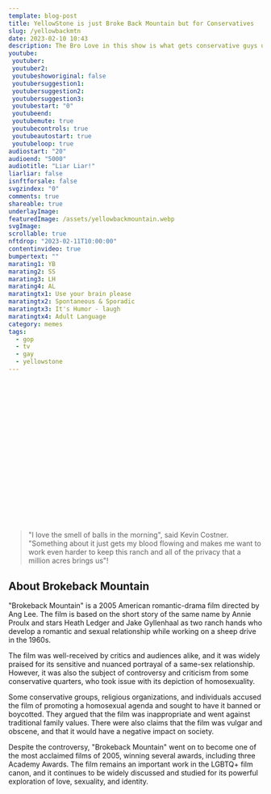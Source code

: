 ```yaml
---
template: blog-post
title: YellowStone is just Broke Back Mountain but for Conservatives
slug: /yellowbackmtn
date: 2023-02-10 10:43
description: The Bro Love in this show is what gets conservative guys up in the morning.
youtube:
 youtuber: 
 youtuber2: 
 youtubeshoworiginal: false
 youtubersuggestion1:
 youtubersuggestion2:
 youtubersuggestion3:
 youtubestart: "0"
 youtubeend: 
 youtubemute: true
 youtubecontrols: true
 youtubeautostart: true
 youtubeloop: true
audiostart: "20"
audioend: "5000"
audiotitle: "Liar Liar!"
liarliar: false
isnftforsale: false
svgzindex: "0"
comments: true
shareable: true
underlayImage: 
featuredImage: /assets/yellowbackmountain.webp
svgImage: 
scrollable: true
nftdrop: "2023-02-11T10:00:00"
contentinvideo: true
bumpertext: ""
marating1: YB
marating2: SS
marating3: LH
marating4: AL
maratingtx1: Use your brain please
maratingtx2: Spontaneous & Sporadic
maratingtx3: It's Humor - laugh
maratingtx4: Adult Language
category: memes
tags:
  - gop
  - tv
  - gay
  - yellowstone
---
```

<div class="contentinside" style="position:relative; aspect-ratio:16/9;  width:100%; border:0px solid white; display:flex; flex-direction:column; justify-content:center;">

<div class="bubble bubble-bottom-left" style="position:absolute; width:; top:45%; left:15vw; display:flex; justify-content:center;backdrop-filter: blur(6px); font-size:110%;
animation: question1 15s ease-in;
animation-delay: 2s;
animation-direction: forwards;
animation-iteration-count:1;
opacity:0;">I'm worried about dying, and not becoming a good guy. </div>


<div class="bubble bubble-bottom-right" style="position:absolute; width:50vw; top:30%; right:20vw; display:block; justify-content:center; font-size:110%;backdrop-filter: blur(6px);
animation: bubbleBop1 5s ease-out;
animation-delay:5.5s;
animation-direction: forwards;
animation-iteration-count:1;
opacity:0;">Well, the good guy ALWAYS gets it in the
end... </div>


<div class="bubble bubble-bottom-left" style="position:absolute; width:; top:45%; left:15vw; display:flex; justify-content:center;backdrop-filter: blur(6px); font-size:110%;
animation: question1 5s ease-out;
animation-delay: 11s;
animation-direction: forwards;
animation-iteration-count:1;
opacity:0;">Yeah, I'm your Little Bitch... </div>



</div>

<style>

	  @keyframes question1 {
	0% {  opacity:0;}
	5%{ opacity:1;}
	45%{opacity:1;}
	51% {  opacity:0; }
	100% {  opacity:0;}
  }
  
  @keyframes bubbleBop1 {
	0% {  opacity:0;}
	5%{ opacity:1;}
	50%{opacity:1;}
	51% {  opacity:0; }
	100% {  opacity:0;}
  }


.bubble {
	position: relative;
	font-family: sans-serif;
	font-size: clamp(.7rem, 1.8vw, 2.4rem);
	line-height: 110%;
	min-width: 50vw;
	background: rgba(255, 255, 255, 1);
	text-shadow: 0 0 2x rgba(0, 0, 0, 1);
	border-radius: 40px;
	padding: 2vh 2vw;
	text-align: center;
	color: #000;
  animation:question1;
  filter:drop-shadow(0 0px 16px rgba(0, 0, 0, 1));
  }
  
  .bubble-bottom-left::before {
	content: "";
	width: 0px;
	height: 0px;
	position: absolute;
	border-left: 34px solid #fff;
	border-right: 8px solid transparent;
	border-top: 5px solid #fff;
	border-bottom: 40px solid transparent;
	left: 32px;
	bottom: -44px;
	opacity:1;
  }

  .bubble-bottom-right::before {
	content: "";
	width: 0px;
	height: 0px;
	position: absolute;
	border-right: 34px solid #fff;
	border-left: 8px solid transparent;
	border-top: 5px solid #fff;
	border-bottom: 40px solid transparent;
	right: 32px;
	bottom: -44px;
	opacity:1;
  }

 
  @media (max-width: 48rem) {
	.bubble{
		top:10% !important;
	}
	.bubble-bottom-right{top:13vh !important;}
  }

  
</style>


<div class="contentbody" style="text-align:left !important; margin-top:0;">

<blockquote>"I love the smell of balls in the morning", said Kevin Costner. "Something about it just gets my blood flowing and makes me want to work even harder to keep this ranch and all of the privacy that a million acres brings us"!</blockquote>


## About Brokeback Mountain

"Brokeback Mountain" is a 2005 American romantic-drama film directed by Ang Lee. The film is based on the short story of the same name by Annie Proulx and stars Heath Ledger and Jake Gyllenhaal as two ranch hands who develop a romantic and sexual relationship while working on a sheep drive in the 1960s.

The film was well-received by critics and audiences alike, and it was widely praised for its sensitive and nuanced portrayal of a same-sex relationship. However, it was also the subject of controversy and criticism from some conservative quarters, who took issue with its depiction of homosexuality.

Some conservative groups, religious organizations, and individuals accused the film of promoting a homosexual agenda and sought to have it banned or boycotted. They argued that the film was inappropriate and went against traditional family values. There were also claims that the film was vulgar and obscene, and that it would have a negative impact on society.

Despite the controversy, "Brokeback Mountain" went on to become one of the most acclaimed films of 2005, winning several awards, including three Academy Awards. The film remains an important work in the LGBTQ+ film canon, and it continues to be widely discussed and studied for its powerful exploration of love, sexuality, and identity.
<!-- <div class="" style="font-size:clamp(2rem, 3vw, 3.8rem); padding:0; text-align:center; width:80%; height:; overflow:visible; margin:5vh auto; border-radius:12px;">10 Major Failures<br />of the Trump Presidency:</div> -->



</div>